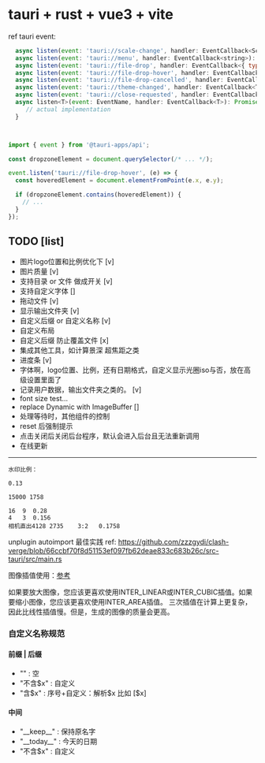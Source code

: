 # tauri + rust + vue3 + vite


ref tauri event:
```js
  async listen(event: 'tauri://scale-change', handler: EventCallback<ScaleFactorChanged>): Promise<UnlistenFn>
  async listen(event: 'tauri://menu', handler: EventCallback<string>): Promise<UnlistenFn>
  async listen(event: 'tauri://file-drop', handler: EventCallback<{ type: 'drop', paths: string[] }>): Promise<UnlistenFn>
  async listen(event: 'tauri://file-drop-hover', handler: EventCallback<{ type: 'hover', paths: string[] }>): Promise<UnlistenFn>
  async listen(event: 'tauri://file-drop-cancelled', handler: EventCallback<{ type: 'cancel' }>): Promise<UnlistenFn>
  async listen(event: 'tauri://theme-changed', handler: EventCallback<Theme>): Promise<UnlistenFn>
  async listen(event: 'tauri://close-requested', handler: EventCallback<CloseRequestedEvent>): Promise<UnlistenFn>
  async listen<T>(event: EventName, handler: EventCallback<T>): Promise<UnlistenFn> {
     // actual implementation
  }



import { event } from '@tauri-apps/api';

const dropzoneElement = document.querySelector(/* ... */);

event.listen('tauri://file-drop-hover', (e) => {
  const hoveredElement = document.elementFromPoint(e.x, e.y);

  if (dropzoneElement.contains(hoveredElement)) {
    // ...
  }
});


```


## TODO [list]
 - 图片logo位置和比例优化下 [v]
 - 图片质量 [v]
 - 支持目录 or 文件 做成开关 [v] 
 - 支持自定义字体 [] 
 - 拖动文件 [v]
 - 显示输出文件夹  [v]
 - 自定义后缀 or 自定义名称 [v]
 - 自定义布局 
 - 自定义后缀 防止覆盖文件 [x]
 - 集成其他工具，如计算景深 超焦距之类
 - 进度条 [v]
 - 字体啊，logo位置、比例，还有日期格式，自定义显示光圈iso与否，放在高级设置里面了
 - 记录用户数据，输出文件夹之类的。 [v]
 - font size test...
 - replace Dynamic with ImageBuffer<u8> []
 - 处理等待时，其他组件的控制
 - reset 后强制提示
 - 点击关闭后关闭后台程序，默认会进入后台且无法重新调用
 - 在线更新



-------------------
```error
水印比例：

0.13

15000 1758

16  9  0.28
4   3  0.156
相机直出4128 2735    3:2   0.1758
```

unplugin autoimport 最佳实践
ref: https://github.com/zzzgydi/clash-verge/blob/66ccbf70f8d51153ef097fb62deae833c683b26c/src-tauri/src/main.rs




图像插值使用：[参考](https://stackoverflow.com/questions/23853632/which-kind-of-interpolation-best-for-resizing-image)

如果要放大图像，您应该更喜欢使用INTER_LINEAR或INTER_CUBIC插值。如果要缩小图像，您应该更喜欢使用INTER_AREA插值。
三次插值在计算上更复杂，因此比线性插值慢。但是，生成的图像的质量会更高。



### 自定义名称规范
#### 前缀 | 后缀
 - ""   :   空
 - "不含$x"   : 自定义
 - "含$x"   : 序号+自定义：解析$x 比如 [$x]

#### 中间
 - "\_\_keep\_\_"   :   保持原名字
 - "\_\_today\_\_"   :  今天的日期
 - "不含$x"   : 自定义